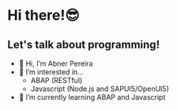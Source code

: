 # Hi there!😎
## Let's talk about programming!

- 👋 Hi, I’m Abner Pereira
- 👀 I’m interested in... 
  - ABAP (RESTful)
  - Javascript (Node.js and SAPUI5/OpenUI5)
- 🌱 I’m currently learning ABAP and Javascript

<!---
abner-pereira/abner-pereira is a ✨ special ✨ repository because its `README.md` (this file) appears on your GitHub profile.
You can click the Preview link to take a look at your changes.
--->
